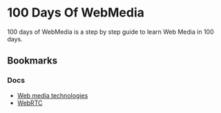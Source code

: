 # 100 Days Of WebMedia

100 days of WebMedia is a step by step guide to learn Web Media in 100 days.

## Bookmarks

### Docs

- [Web media technologies](https://developer.mozilla.org/en-US/docs/Web/Media)
- [WebRTC](https://webrtc.org/)
